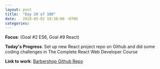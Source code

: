 ```yaml
---
layout: post
title:  "Day 20 of 100"
date:   2018-05-02 19:38:00 -0700
categories: 
---
```


**Focus**: (Goal #2 ES6, Goal #9 React)

**Today's Progress**: Set up new React project repo on Github and did some coding challenges in The Complete React Web Developer Course         

**Link to work**: [Barbershop Github Repo](https://github.com/castlemaninc/barbershop)